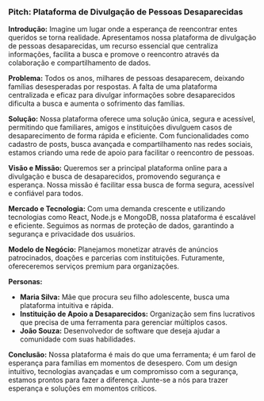 ### Pitch: Plataforma de Divulgação de Pessoas Desaparecidas

**Introdução:**
Imagine um lugar onde a esperança de reencontrar entes queridos se torna realidade. Apresentamos nossa plataforma de divulgação de pessoas desaparecidas, um recurso essencial que centraliza informações, facilita a busca e promove o reencontro através da colaboração e compartilhamento de dados.

**Problema:**
Todos os anos, milhares de pessoas desaparecem, deixando famílias desesperadas por respostas. A falta de uma plataforma centralizada e eficaz para divulgar informações sobre desaparecidos dificulta a busca e aumenta o sofrimento das famílias.

**Solução:**
Nossa plataforma oferece uma solução única, segura e acessível, permitindo que familiares, amigos e instituições divulguem casos de desaparecimento de forma rápida e eficiente. Com funcionalidades como cadastro de posts, busca avançada e compartilhamento nas redes sociais, estamos criando uma rede de apoio para facilitar o reencontro de pessoas.

**Visão e Missão:**
Queremos ser a principal plataforma online para a divulgação e busca de desaparecidos, promovendo segurança e esperança. Nossa missão é facilitar essa busca de forma segura, acessível e confiável para todos.

**Mercado e Tecnologia:**
Com uma demanda crescente e utilizando tecnologias como React, Node.js e MongoDB, nossa plataforma é escalável e eficiente. Seguimos as normas de proteção de dados, garantindo a segurança e privacidade dos usuários.

**Modelo de Negócio:**
Planejamos monetizar através de anúncios patrocinados, doações e parcerias com instituições. Futuramente, ofereceremos serviços premium para organizações.

**Personas:**
- **Maria Silva:** Mãe que procura seu filho adolescente, busca uma plataforma intuitiva e rápida.
- **Instituição de Apoio a Desaparecidos:** Organização sem fins lucrativos que precisa de uma ferramenta para gerenciar múltiplos casos.
- **João Souza:** Desenvolvedor de software que deseja ajudar a comunidade com suas habilidades.

**Conclusão:**
Nossa plataforma é mais do que uma ferramenta; é um farol de esperança para famílias em momentos de desespero. Com um design intuitivo, tecnologias avançadas e um compromisso com a segurança, estamos prontos para fazer a diferença. Junte-se a nós para trazer esperança e soluções em momentos críticos.
